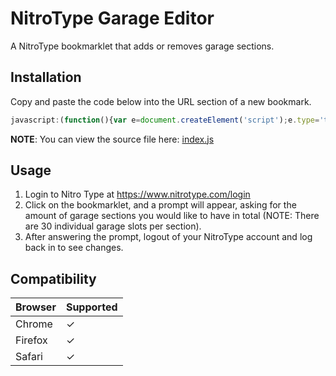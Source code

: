# NitroType Garage Editor
A NitroType bookmarklet that adds or removes garage sections.

## Installation
Copy and paste the code below into the URL section of a new bookmark.
```javascript
javascript:(function(){var e=document.createElement('script');e.type='text/javascript';e.src='https://cdn.jsdelivr.net/gh/Ray-Adams/NitroType-Garage-Editor/garage_editor.js';document.getElementsByTagName('body')[0].appendChild(e);})();
```
**NOTE**: You can view the source file here: [index.js](../master/index.js)

## Usage
1. Login to Nitro Type at https://www.nitrotype.com/login
2. Click on the bookmarklet, and a prompt will appear, asking for the amount of garage sections you would like to have in total (NOTE: There are 30 individual garage slots per section).
3. After answering the prompt, logout of your NitroType account and log back in to see changes.

## Compatibility
Browser | Supported
--------|------------
Chrome |     ✓
Firefox|     ✓
Safari |     ✓
